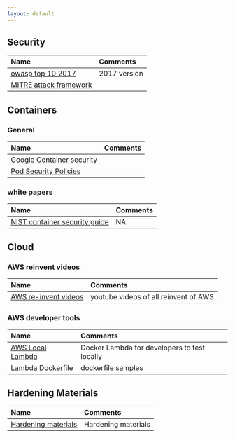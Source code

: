 ```yaml
---
layout: default
---
```


## Security

 | Name          | Comments |
|:------------------|:------|
| [owasp top 10 2017](https://www.owasp.org/images/7/72/OWASP_Top_10-2017_%28en%29.pdf.pdf) | 2017 version  |
| [MITRE attack framework](https://attack.mitre.org/)| |


## Containers
### General

 | Name          | Comments |
|:------------------|:------|
|  [ Google Container security](https://cloud.google.com/containers/security/)| |
|  [ Pod Security Policies](https://docs.bitnami.com/kubernetes/how-to/secure-kubernetes-cluster-psp/)| |

### white papers


 | Name          | Comments |
|:------------------|:------|
|[ NIST container security guide](https://nvlpubs.nist.gov/nistpubs/SpecialPublications/NIST.SP.800-190.pdf)| NA |

## Cloud

### AWS reinvent videos

 | Name          | Comments |
|:------------------|:------|
|  [AWS re-invent videos](https://reinventvideos.com/) | youtube videos of all reinvent of AWS|

### AWS developer tools

 | Name          | Comments |
|:------------------|:------|
|  [AWS Local Lambda](https://github.com/lambci/docker-lambda/) | Docker Lambda for developers to test locally|
| [Lambda Dockerfile](./docker.md) | dockerfile samples|


## Hardening Materials

| Name | Comments|
|:------------------|:------|
|  [Hardening materials](https://github.com/dev-sec) | Hardening materials|

